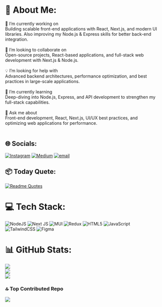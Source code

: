 # 💫 About Me:
🚀 I’m currently working on<br>Building scalable front-end applications with React, Next.js, and modern UI libraries. Also improving my Node.js & Express skills for better back-end integration.<br><br>🤝 I’m looking to collaborate on<br>Open-source projects, React-based applications, and full-stack web development with Next.js & Node.js.<br><br>💡 I’m looking for help with<br>Advanced backend architectures, performance optimization, and best practices in large-scale applications.<br><br>🌱 I’m currently learning<br>Deep-diving into Node.js, Express, and API development to strengthen my full-stack capabilities.<br><br>💬 Ask me about<br>Front-end development, React, Next.js, UI/UX best practices, and optimizing web applications for performance.<br><br>


## 🌐 Socials:
[![Instagram](https://img.shields.io/badge/Instagram-%23E4405F.svg?logo=Instagram&logoColor=white)](https://instagram.com/callmemamdd) [![Medium](https://img.shields.io/badge/Medium-12100E?logo=medium&logoColor=white)](https://medium.com/@Mohammad.ps) [![email](https://img.shields.io/badge/Email-D14836?logo=gmail&logoColor=white)](mailto:mhmdpsr6@gmail.com) 

## 📦 Today Quete:
[![Readme Quotes](https://quotes-github-readme.vercel.app/api?type=horizontal&theme=dark)](https://github.com/piyushsuthar/github-readme-quotes)

# 💻 Tech Stack:
![NodeJS](https://img.shields.io/badge/node.js-6DA55F?style=for-the-badge&logo=node.js&logoColor=white) ![Next JS](https://img.shields.io/badge/Next-black?style=for-the-badge&logo=next.js&logoColor=white) ![MUI](https://img.shields.io/badge/MUI-%230081CB.svg?style=for-the-badge&logo=mui&logoColor=white) ![Redux](https://img.shields.io/badge/redux-%23593d88.svg?style=for-the-badge&logo=redux&logoColor=white) ![HTML5](https://img.shields.io/badge/html5-%23E34F26.svg?style=for-the-badge&logo=html5&logoColor=white) ![JavaScript](https://img.shields.io/badge/javascript-%23323330.svg?style=for-the-badge&logo=javascript&logoColor=%23F7DF1E) ![TailwindCSS](https://img.shields.io/badge/tailwindcss-%2338B2AC.svg?style=for-the-badge&logo=tailwind-css&logoColor=white) ![Figma](https://img.shields.io/badge/figma-%23F24E1E.svg?style=for-the-badge&logo=figma&logoColor=white)
# 📊 GitHub Stats:
![](https://github-readme-stats.vercel.app/api?username=Mohammad-pesaraklou&theme=dark&hide_border=false&include_all_commits=false&count_private=false)<br/>
![](https://github-readme-streak-stats.herokuapp.com/?user=Mohammad-pesaraklou&theme=dark&hide_border=false)<br/>
![](https://github-readme-stats.vercel.app/api/top-langs/?username=Mohammad-pesaraklou&theme=dark&hide_border=false&include_all_commits=false&count_private=false&layout=compact)

### 🔝 Top Contributed Repo
![](https://github-contributor-stats.vercel.app/api?username=Mohammad-pesaraklou&limit=5&theme=dark&combine_all_yearly_contributions=true)

<!-- Proudly created with GPRM ( https://gprm.itsvg.in ) -->
